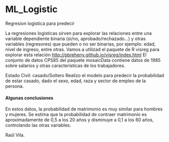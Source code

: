 # ML_Logistic

 Regresion logistica para predecir 

La regresiones logisticas sirven para explorar las relaciones entre una variable dependiente binaria (si/no, aprobado/rechazado...) y otras variables (regresores) que pueden o no ser binarias, por ejemplo: edad, nivel de ingreso, entre otras. 
Vamos a utilizad el paquete de R visreg para explorar esta relación http://pbreheny.github.io/visreg/index.html
El conjunto de datos CPS85 del paquete mosaicData contiene datos de 1985 sobre salarios y otras características de los trabajadores.

Estado Civil: casado/Soltero
Realizo el modelo para predecir la probabilidad de estar casado, dado el sexo, edad, raza y sector de empleo de la persona. 

#### Algunas conclusiones

En estos datos, la probabilidad de matrimonio es muy similar para hombres y mujeres.
Se estima que la probabilidad de contraer matrimonio es aproximadamente de 0,5 a los 20 años y disminuye a 0,1 a los 60 años, controlando las otras variables.

Raúl Vila. 

